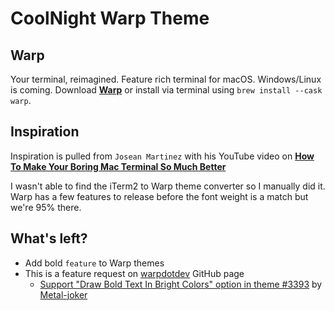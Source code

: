 # CoolNight Warp Theme

## Warp
Your terminal, reimagined. Feature rich terminal for macOS. Windows/Linux is coming. Download **[Warp](https://www.warp.dev/)** or install via terminal using `brew install --cask warp`.

## Inspiration
Inspiration is pulled from `Josean Martinez` with his YouTube video on **[How To Make Your Boring Mac Terminal So Much Better](https://www.youtube.com/watch?v=CF1tMjvHDRA&ab_channel=JoseanMartinez)**

I wasn't able to find the iTerm2 to Warp theme converter so I manually did it. Warp has a few features to release before the font weight is a match but we're 95% there.

## What's left?
- Add bold `feature` to Warp themes
- This is a feature request on [warpdotdev](https://github.com/warpdotdev) GitHub page
    - [Support "Draw Bold Text In Bright Colors" option in theme #3393](https://github.com/warpdotdev/Warp/issues/3393) by [Metal-joker](https://github.com/Metal-joker)

